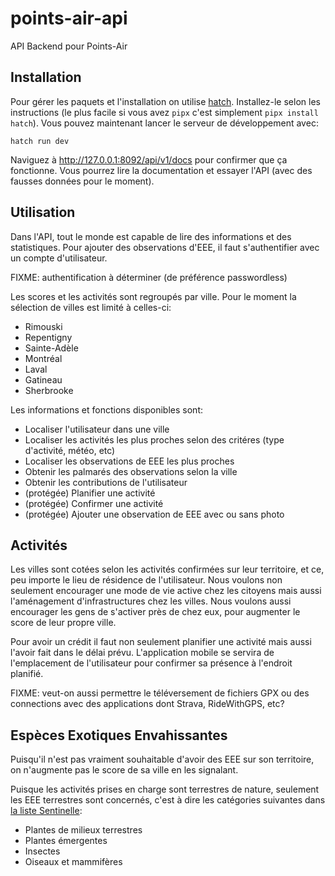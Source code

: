 # points-air-api
API Backend pour Points-Air

## Installation

Pour gérer les paquets et l'installation on utilise
[hatch](https://hatch.pypa.io/latest/).  Installez-le selon les
instructions (le plus facile si vous avez `pipx` c'est simplement
`pipx install hatch`).  Vous pouvez maintenant lancer le serveur de
développement avec:

    hatch run dev

Naviguez à http://127.0.0.1:8092/api/v1/docs pour confirmer que ça
fonctionne.  Vous pourrez lire la documentation et essayer l'API (avec
des fausses données pour le moment).

## Utilisation

Dans l'API, tout le monde est capable de lire des informations et des
statistiques.  Pour ajouter des observations d'EEE, il faut
s'authentifier avec un compte d'utilisateur.

FIXME: authentification à déterminer (de préférence passwordless)

Les scores et les activités sont regroupés par ville.  Pour le moment
la sélection de villes est limité à celles-ci:

- Rimouski
- Repentigny
- Sainte-Adèle
- Montréal
- Laval
- Gatineau
- Sherbrooke

Les informations et fonctions disponibles sont:

- Localiser l'utilisateur dans une ville
- Localiser les activités les plus proches selon des critéres (type
  d'activité, météo, etc)
- Localiser les observations de EEE les plus proches
- Obtenir les palmarés des observations selon la ville
- Obtenir les contributions de l'utilisateur
- (protégée) Planifier une activité
- (protégée) Confirmer une activité
- (protégée) Ajouter une observation de EEE avec ou sans photo

## Activités

Les villes sont cotées selon les activités confirmées sur leur
territoire, et ce, peu importe le lieu de résidence de l'utilisateur.
Nous voulons non seulement encourager une mode de vie active chez les
citoyens mais aussi l'aménagement d'infrastructures chez les villes.
Nous voulons aussi encourager les gens de s'activer près de chez eux,
pour augmenter le score de leur propre ville.

Pour avoir un crédit il faut non seulement planifier une activité mais
aussi l'avoir fait dans le délai prévu.  L'application mobile se
servira de l'emplacement de l'utilisateur pour confirmer sa présence
à l'endroit planifié.

FIXME: veut-on aussi permettre le téléversement de fichiers GPX ou des
connections avec des applications dont Strava, RideWithGPS, etc?

## Espèces Exotiques Envahissantes

Puisqu'il n'est pas vraiment souhaitable d'avoir des EEE sur son
territoire, on n'augmente pas le score de sa ville en les signalant.

Puisque les activités prises en charge sont terrestres de nature,
seulement les EEE terrestres sont concernés, c'est à dire les catégories suivantes dans [la liste Sentinelle](https://www.donneesquebec.ca/recherche/dataset/especes-exotiques-envahissantes/resource/ac4aeddf-13ed-4d80-9ca3-28ca9ed77b14):

- Plantes de milieux terrestres
- Plantes émergentes
- Insectes
- Oiseaux et mammifères
